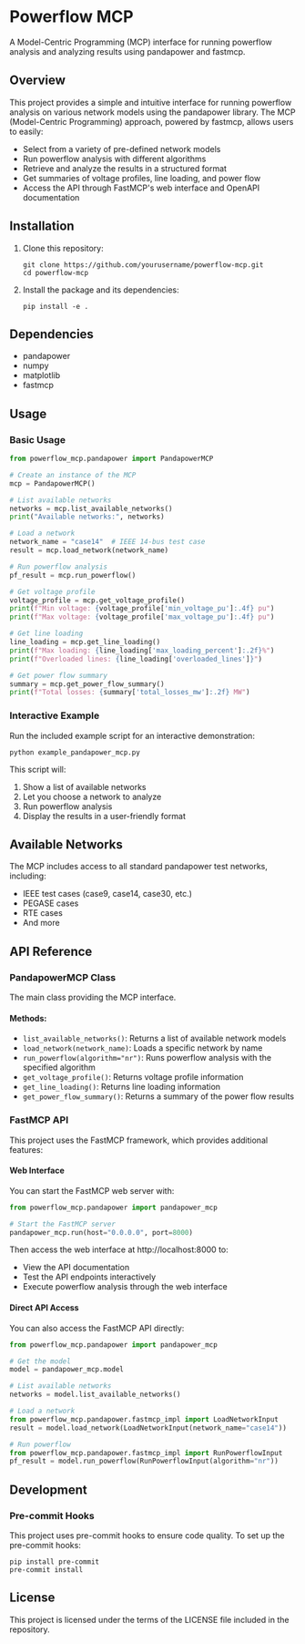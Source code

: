 # Powerflow MCP

A Model-Centric Programming (MCP) interface for running powerflow analysis and analyzing results using pandapower and fastmcp.

## Overview

This project provides a simple and intuitive interface for running powerflow analysis on various network models using the pandapower library. The MCP (Model-Centric Programming) approach, powered by fastmcp, allows users to easily:

- Select from a variety of pre-defined network models
- Run powerflow analysis with different algorithms
- Retrieve and analyze the results in a structured format
- Get summaries of voltage profiles, line loading, and power flow
- Access the API through FastMCP's web interface and OpenAPI documentation

## Installation

1. Clone this repository:
   ```
   git clone https://github.com/yourusername/powerflow-mcp.git
   cd powerflow-mcp
   ```

2. Install the package and its dependencies:
   ```
   pip install -e .
   ```

## Dependencies

- pandapower
- numpy
- matplotlib
- fastmcp

## Usage

### Basic Usage

```python
from powerflow_mcp.pandapower import PandapowerMCP

# Create an instance of the MCP
mcp = PandapowerMCP()

# List available networks
networks = mcp.list_available_networks()
print("Available networks:", networks)

# Load a network
network_name = "case14"  # IEEE 14-bus test case
result = mcp.load_network(network_name)

# Run powerflow analysis
pf_result = mcp.run_powerflow()

# Get voltage profile
voltage_profile = mcp.get_voltage_profile()
print(f"Min voltage: {voltage_profile['min_voltage_pu']:.4f} pu")
print(f"Max voltage: {voltage_profile['max_voltage_pu']:.4f} pu")

# Get line loading
line_loading = mcp.get_line_loading()
print(f"Max loading: {line_loading['max_loading_percent']:.2f}%")
print(f"Overloaded lines: {line_loading['overloaded_lines']}")

# Get power flow summary
summary = mcp.get_power_flow_summary()
print(f"Total losses: {summary['total_losses_mw']:.2f} MW")
```

### Interactive Example

Run the included example script for an interactive demonstration:

```
python example_pandapower_mcp.py
```

This script will:
1. Show a list of available networks
2. Let you choose a network to analyze
3. Run powerflow analysis
4. Display the results in a user-friendly format

## Available Networks

The MCP includes access to all standard pandapower test networks, including:
- IEEE test cases (case9, case14, case30, etc.)
- PEGASE cases
- RTE cases
- And more

## API Reference

### PandapowerMCP Class

The main class providing the MCP interface.

#### Methods:

- `list_available_networks()`: Returns a list of available network models
- `load_network(network_name)`: Loads a specific network by name
- `run_powerflow(algorithm="nr")`: Runs powerflow analysis with the specified algorithm
- `get_voltage_profile()`: Returns voltage profile information
- `get_line_loading()`: Returns line loading information
- `get_power_flow_summary()`: Returns a summary of the power flow results

### FastMCP API

This project uses the FastMCP framework, which provides additional features:

#### Web Interface

You can start the FastMCP web server with:

```python
from powerflow_mcp.pandapower import pandapower_mcp

# Start the FastMCP server
pandapower_mcp.run(host="0.0.0.0", port=8000)
```

Then access the web interface at http://localhost:8000 to:
- View the API documentation
- Test the API endpoints interactively
- Execute powerflow analysis through the web interface

#### Direct API Access

You can also access the FastMCP API directly:

```python
from powerflow_mcp.pandapower import pandapower_mcp

# Get the model
model = pandapower_mcp.model

# List available networks
networks = model.list_available_networks()

# Load a network
from powerflow_mcp.pandapower.fastmcp_impl import LoadNetworkInput
result = model.load_network(LoadNetworkInput(network_name="case14"))

# Run powerflow
from powerflow_mcp.pandapower.fastmcp_impl import RunPowerflowInput
pf_result = model.run_powerflow(RunPowerflowInput(algorithm="nr"))
```

## Development

### Pre-commit Hooks

This project uses pre-commit hooks to ensure code quality. To set up the pre-commit hooks:

```
pip install pre-commit
pre-commit install
```

## License

This project is licensed under the terms of the LICENSE file included in the repository.
